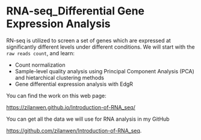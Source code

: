 # RNA-seq_Differential Gene Expression Analysis
RN-seq is utilized to screen a set of genes which are expressed at significantly different levels under different conditions. We will start with the `raw reads count`, and learn:
* Count normalization
* Sample-level quality analysis using Principal Component Analysis (PCA) and hietarchical clustering methods
* Gene differential expression analysis with EdgR 

You can find the work on this web page:

https://zilanwen.github.io/Introduction-of-RNA_seq/

You can get all the data we will use for RNA analysis in my GitHub

https://github.com/zilanwen/Introduction-of-RNA_seq. 
